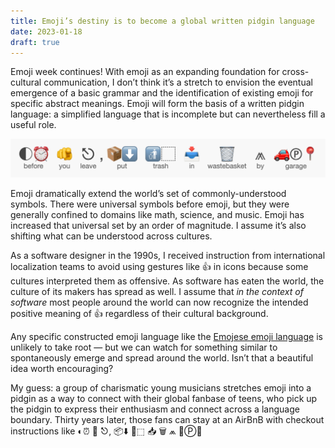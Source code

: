 ```yaml
---
title: Emoji’s destiny is to become a global written pidgin language
date: 2023-01-18
draft: true
---
```


Emoji week continues! With emoji as an expanding foundation for cross-cultural communication, I don’t think it’s a stretch to envision the eventual emergence of a basic grammar and the identification of existing emoji for specific abstract meanings. Emoji will form the basis of a written pidgin language: a simplified language that is incomplete but can nevertheless fill a useful role.

![](images/2023/01/beforeYouLeave.png)

Emoji dramatically extend the world’s set of commonly-understood symbols. There were universal symbols before emoji, but they were generally confined to domains like math, science, and music. Emoji has increased that universal set by an order of magnitude. I assume it’s also shifting what can be understood across cultures.

As a software designer in the 1990s, I received instruction from international localization teams to avoid using gestures like 👍 in icons because some cultures interpreted them as offensive. As software has eaten the world, the culture of its makers has spread as well. I assume that _in the context of software_ most people around the world can now recognize the intended positive meaning of 👍 regardless of their cultural background.

Any specific constructed emoji language like the [Emojese emoji language](https://emojese.org) is unlikely to take root — but we can watch for something similar to spontaneously emerge and spread around the world. Isn’t that a beautiful idea worth encouraging?

My guess: a group of charismatic young musicians stretches emoji into a pidgin as a way to connect with their global fanbase of teens, who pick up the pidgin to express their enthusiasm and connect across a language boundary. Thirty years later, those fans can stay at an AirBnB with checkout instructions like ◐⏰ 🫵 ⎋, 📦⬇️ 🚮⬚ 📥 🗑️ ⩕ 🚗Ⓟ📍
